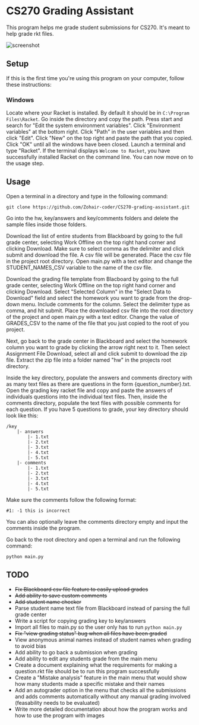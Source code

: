 # CS270 Grading Assistant

This program helps me grade student submissions for CS270. It's meant to help grade rkt files.

![screenshot](https://i.ibb.co/HY6cXLt/image.png)

## Setup

If this is the first time you're using this program on your computer, follow these instructions:

### Windows
Locate where your Racket is installed. By default it should be in `C:\Program Files\Racket`.
Go inside the directory and copy the path.
Press start and search for "Edit the system environment variables".
Click "Environment variables" at the bottom right.
Click "Path" in the user variables and then click "Edit".
Click "New" on the top right and paste the path that you copied.
Click "OK" until all the windows have been closed.
Launch a terminal and type "Racket".
If the terminal displays `Welcome to Racket`, you have successfully installed Racket on the command line. You can now move on to the usage step.

## Usage

Open a terminal in a directory and type in the following command:
```
git clone https://github.com/Zohair-coder/CS270-grading-assistant.git
```
Go into the hw, key/answers and key/comments folders and delete the sample files inside those folders.

Download the list of entire students from Blackboard by going to the full grade center, selecting Work Offline on the top right hand corner and clicking Download. Make sure to select comma as the delimiter and click submit and download the file. A csv file will be generated. Place the csv file in the project root directory. Open main.py with a text editor and change the STUDENT_NAMES_CSV variable to the name of the csv file.

Download the grading file template from Blacboard by going to the full grade center, selecting Work Offline on the top right hand corner and clicking Download. Select "Selected Column" in the "Select Data to Download" field and select the homework you want to grade from the drop-down menu. Include comments for the column. Select the delimiter type as comma, and hit submit. Place the downloaded csv file into the root directory of the project and open main.py with a text editor. Change the value of GRADES_CSV to the name of the file that you just copied to the root of you project.

Next, go back to the grade center in Blackboard and select the homework column you want to grade by clicking the arrow right next to it. Then select Assignment File Download, select all and click submit to download the zip file. Extract the zip file into a folder named "hw" in the projects root directory.

Inside the key directory, populate the answers and comments directory with as many text files as there are questions in the form {question_number}.txt. Open the grading key racket file and copy and paste the answers of individuals questions into the individual text files. Then, inside the comments directory, populate the text files with possible comments for each question.
If you have 5 questions to grade, your key directory should look like this:
```
/key
    |- answers
        |- 1.txt
        |- 2.txt
        |- 3.txt
        |- 4.txt
        |- 5.txt
    |- comments
        |- 1.txt
        |- 2.txt
        |- 3.txt
        |- 4.txt
        |- 5.txt
```

Make sure the comments follow the following format:
```
#1: -1 this is incorrect
```
You can also optionally leave the comments directory empty and input the comments inside the program.

Go back to the root directory and open a terminal and run the following command:
```
python main.py
```

## TODO

* ~~Fix Blackboard csv file feature to easily upload grades~~
* ~~Add ability to save custom comments~~
* ~~Add student name checker~~
* Parse student name text file from Blackboard instead of parsing the full grade center
* Write a script for copying grading key to key/answers
* Import all files to main.py so the user only has to run `python main.py`
* ~~Fix "view grading status" bug when all files have been graded~~
* View anonymous animal names instead of student names when grading to avoid bias
* Add ability to go back a submission when grading
* Add ability to edit any students grade from the main menu
* Create a document explaining what the requirements for making a question.rkt file should be to run this program successfully
* Create a "Mistake analysis" feature in the main menu that would show how many students made a specific mistake and their names
* Add an autograder option in the menu that checks all the submissions and adds comments automatically without any manual grading involved (feasability needs to be evaluated)
* Write more detailed documentation about how the program works and how to use the program with images
